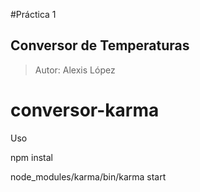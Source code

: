 #Práctica 1

##  Conversor de Temperaturas

> Autor: Alexis López
# conversor-karma


Uso

npm instal

node_modules/karma/bin/karma start
